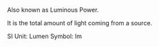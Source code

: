 Also known as Luminous Power.

It is the total amount of light coming from a source.

SI Unit: Lumen
Symbol: lm